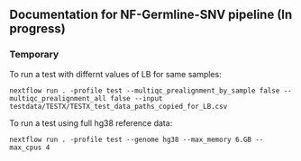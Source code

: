 ## Documentation for NF-Germline-SNV pipeline (In progress)



### Temporary

To run a test with differnt values of LB for same samples:
```
nextflow run . -profile test --multiqc_prealignment_by_sample false --multiqc_prealignment_all false --input testdata/TESTX/TESTX_test_data_paths_copied_for_LB.csv
```

To run a test using full hg38 reference data:
```
nextflow run . -profile test --genome hg38 --max_memory 6.GB --max_cpus 4
```
